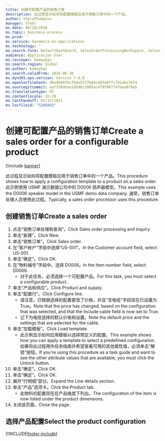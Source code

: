 ```yaml
---
title: 创建可配置产品的销售订单
description: 此过程显示如何将配置模板应用于销售订单中的一个产品。
author: ShylaThompson
manager: tfehr
ms.date: 08/29/2018
ms.topic: business-process
ms.prod: ''
ms.service: dynamics-ax-applications
ms.technology: ''
ms.search.form: DefaultDashboard, SalesOrderProcessingWorkspace, SalesCreateOrder, SalesTable, PCRuntimeConfigurator, PCTemplateConfigurationSelection
audience: Application User
ms.reviewer: kamaybac
ms.search.region: Global
ms.author: kamaybac
ms.search.validFrom: 2016-06-30
ms.dyn365.ops.version: Version 7.0.0
ms.openlocfilehash: d9a9b60fbcf6de5377b44ca03d4ffc792a6a78f4
ms.sourcegitcommit: eaf330dbee1db96c20d5ac479f007747bea079eb
ms.translationtype: HT
ms.contentlocale: zh-CN
ms.lasthandoff: 02/15/2021
ms.locfileid: "5206983"
---
```

# <a name="create-a-sales-order-for-a-configurable-product"></a><span data-ttu-id="70e1b-103">创建可配置产品的销售订单</span><span class="sxs-lookup"><span data-stu-id="70e1b-103">Create a sales order for a configurable product</span></span>

[!include [banner](../../includes/banner.md)]

<span data-ttu-id="70e1b-104">此过程显示如何将配置模板应用于销售订单中的一个产品。</span><span class="sxs-lookup"><span data-stu-id="70e1b-104">This procedure shows how to apply a configuration template to a product on a sales order.</span></span> <span data-ttu-id="70e1b-105">此示例使用 USMF 演示数据公司中的 D0006 扬声器模型。</span><span class="sxs-lookup"><span data-stu-id="70e1b-105">This example uses the D0006 speaker model in the USMF demo data company.</span></span> <span data-ttu-id="70e1b-106">通常，销售订单处理人员使用此过程。</span><span class="sxs-lookup"><span data-stu-id="70e1b-106">Typically, a sales order processor uses this procedure.</span></span>


## <a name="create-a-sales-order"></a><span data-ttu-id="70e1b-107">创建销售订单</span><span class="sxs-lookup"><span data-stu-id="70e1b-107">Create a sales order</span></span>
1. <span data-ttu-id="70e1b-108">点击“销售订单处理和查询”。</span><span class="sxs-lookup"><span data-stu-id="70e1b-108">Click Sales order processing and inquiry.</span></span>
2. <span data-ttu-id="70e1b-109">单击“新建”。</span><span class="sxs-lookup"><span data-stu-id="70e1b-109">Click New.</span></span>
3. <span data-ttu-id="70e1b-110">单击“销售订单”。</span><span class="sxs-lookup"><span data-stu-id="70e1b-110">Click Sales order.</span></span>
4. <span data-ttu-id="70e1b-111">在“客户帐户”字段中选择“US-001”。</span><span class="sxs-lookup"><span data-stu-id="70e1b-111">In the Customer account field, select US-001.</span></span> 
5. <span data-ttu-id="70e1b-112">单击“确定”。</span><span class="sxs-lookup"><span data-stu-id="70e1b-112">Click OK.</span></span>
6. <span data-ttu-id="70e1b-113">在“物料编号”字段中，选择 D0006。</span><span class="sxs-lookup"><span data-stu-id="70e1b-113">In the Item number field, select D0006.</span></span>
    * <span data-ttu-id="70e1b-114">对于此任务，必须选择一个可配置产品。</span><span class="sxs-lookup"><span data-stu-id="70e1b-114">For this task, you must select a configurable product.</span></span>  
7. <span data-ttu-id="70e1b-115">单击“产品和供应”。</span><span class="sxs-lookup"><span data-stu-id="70e1b-115">Click Product and supply.</span></span>
8. <span data-ttu-id="70e1b-116">单击“配置行”。</span><span class="sxs-lookup"><span data-stu-id="70e1b-116">Click Configure line.</span></span>
    * <span data-ttu-id="70e1b-117">请注意，已根据选择的配置更改了价格，并且“含电缆”字段现在已设置为 True。</span><span class="sxs-lookup"><span data-stu-id="70e1b-117">Note that the price has changed, based on the configuration that was selected, and that the Include cable field is now set to True.</span></span>  
    * <span data-ttu-id="70e1b-118">记下为电缆选择的默认价格和设置。</span><span class="sxs-lookup"><span data-stu-id="70e1b-118">Note the default price and the settings that are selected for the cable.</span></span>  
9. <span data-ttu-id="70e1b-119">单击“加载模板”。</span><span class="sxs-lookup"><span data-stu-id="70e1b-119">Click Load template.</span></span>
    * <span data-ttu-id="70e1b-120">此示例显示如何应用模板以选择预定义的配置。</span><span class="sxs-lookup"><span data-stu-id="70e1b-120">This example shows how you can apply a template to select a predefined configuration.</span></span> <span data-ttu-id="70e1b-121">如果将此过程用作任务指南并希望查看可用的其他属性值，必须单击“解锁”按钮。</span><span class="sxs-lookup"><span data-stu-id="70e1b-121">If you're using this procedure as a task guide and want to see the other attribute values that are available, you must click the Unlock button.</span></span>  
10. <span data-ttu-id="70e1b-122">单击“确定”。</span><span class="sxs-lookup"><span data-stu-id="70e1b-122">Click OK.</span></span>
11. <span data-ttu-id="70e1b-123">单击“确定”。</span><span class="sxs-lookup"><span data-stu-id="70e1b-123">Click OK.</span></span>
12. <span data-ttu-id="70e1b-124">展开“行明细”部分。</span><span class="sxs-lookup"><span data-stu-id="70e1b-124">Expand the Line details section.</span></span>
13. <span data-ttu-id="70e1b-125">单击“产品”选项卡。</span><span class="sxs-lookup"><span data-stu-id="70e1b-125">Click the Product tab.</span></span>
    * <span data-ttu-id="70e1b-126">此物料的配置现在在产品维度下列出。</span><span class="sxs-lookup"><span data-stu-id="70e1b-126">The configuration of the item is now listed under the product dimensions.</span></span>  
14. <span data-ttu-id="70e1b-127">关闭该页面。</span><span class="sxs-lookup"><span data-stu-id="70e1b-127">Close the page.</span></span>

## <a name="select-the-product-configuration"></a><span data-ttu-id="70e1b-128">选择产品配置</span><span class="sxs-lookup"><span data-stu-id="70e1b-128">Select the product configuration</span></span>



[!INCLUDE[footer-include](../../../includes/footer-banner.md)]